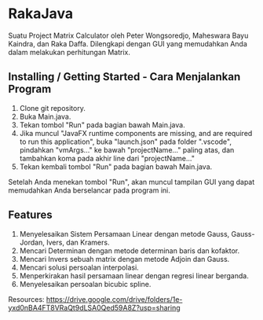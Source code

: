 # RakaJava
Suatu Project Matrix Calculator oleh Peter Wongsoredjo, Maheswara Bayu Kaindra, dan Raka Daffa. Dilengkapi dengan GUI yang memudahkan Anda dalam melakukan perhitungan Matrix.

## Installing / Getting Started - Cara Menjalankan Program
1. Clone git repository.
2. Buka Main.java.
3. Tekan tombol "Run" pada bagian bawah Main.java.
4. Jika muncul "JavaFX runtime components are missing, and are required to run this application", buka "launch.json" pada folder ".vscode", pindahkan "vmArgs..." ke bawah "projectName..." paling atas, dan tambahkan koma pada akhir line dari "projectName..."
5. Tekan kembali tombol "Run" pada bagian bawah Main.java.

Setelah Anda menekan tombol "Run", akan muncul tampilan GUI yang dapat memudahkan Anda berselancar pada program ini.

## Features
1. Menyelesaikan Sistem Persamaan Linear dengan metode Gauss, Gauss-Jordan, Ivers, dan Kramers.
2. Mencari Determinan dengan metode determinan baris dan kofaktor.
3. Mencari Invers sebuah matrix dengan metode Adjoin dan Gauss.
4. Mencari solusi persoalan interpolasi.
5. Menperkirakan hasil persamaan linear dengan regresi linear berganda.
6. Menyelesaikan persoalan bicubic spline.
   
Resources: https://drive.google.com/drive/folders/1e-yxd0nBA4FT8VRaQt9dLSA0Qed59A8Z?usp=sharing

